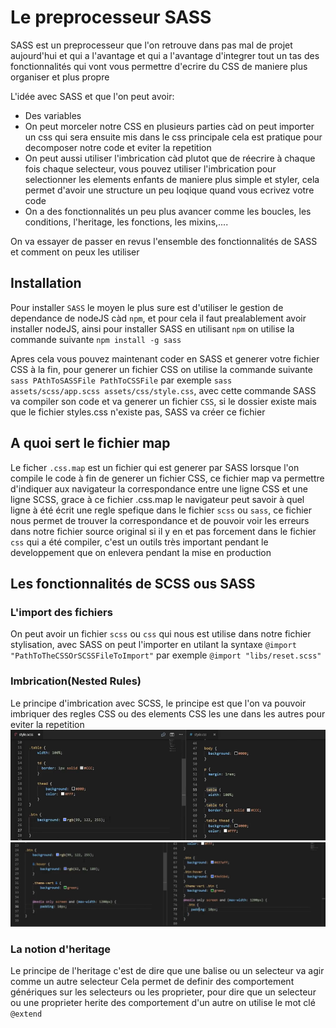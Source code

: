 # Le preprocesseur SASS

SASS est un preprocesseur que l'on retrouve dans pas mal de projet aujourd'hui et qui a l'avantage et qui a l'avantage d'integrer tout un tas des fonctionnalités qui vont vous permettre d'ecrire du CSS de maniere plus organiser et plus propre

L'idée avec SASS et que l'on peut avoir:

- Des variables
- On peut morceler notre CSS en plusieurs parties càd on peut importer un css qui sera ensuite mis dans le css principale cela est pratique pour decomposer notre code et eviter la repetition
- On peut aussi utiliser l'imbrication càd plutot que de réecrire à chaque fois chaque selecteur, vous pouvez utiliser l'imbrication pour selectionner les elements enfants de maniere plus simple et styler, cela permet d'avoir une structure un peu loqique quand vous ecrivez votre code
- On a des fonctionnalités un peu plus avancer comme les boucles, les conditions, l'heritage,  les fonctions, les mixins,....

On va essayer de passer en revus l'ensemble des fonctionnalités de SASS et comment on peux les utiliser

## Installation

Pour installer `SASS` le moyen le plus sure est d'utiliser le gestion de dependance de nodeJS càd `npm`, et pour cela il faut prealablement avoir installer nodeJS, ainsi pour installer SASS en utilisant `npm` on utilise la commande suivante
`npm install -g sass`

Apres cela vous pouvez maintenant coder en SASS et generer votre fichier CSS à la fin, pour generer un fichier CSS on utilise la commande suivante
`sass PAthToSASSFile PathToCSSFile` par exemple `sass assets/scss/app.scss assets/css/style.css`, avec cette commande SASS va compiler son code et va generer un fichier `CSS`, si le dossier existe mais que le fichier styles.css n'existe pas, SASS va créer ce fichier

## A quoi sert le fichier map

Le ficher `.css.map` est un fichier qui est generer par SASS lorsque l'on compile le code à fin de generer un fichier CSS, ce fichier map va permettre d'indiquer aux navigateur la correspondance entre une ligne CSS et une ligne SCSS, grace à ce fichier .css.map le navigateur peut savoir à quel ligne à été écrit une regle spefique dans le fichier `scss` ou `sass`, ce fichier nous permet de trouver la correspondance et de pouvoir voir les erreurs dans notre fichier source original si il y en  et pas forcement dans le fichier `css` qui a été compiler, c'est un outils très important pendant le developpement que on enlevera pendant la mise en production

## Les fonctionnalités de SCSS ous SASS

### L'import des fichiers

On peut avoir un fichier `scss` ou `css` qui nous est utilise dans notre fichier stylisation, avec SASS on peut l'importer en utilant la syntaxe `@import "PathToTheCSSOrSCSSFileToImport"` par exemple `@import "libs/reset.scss"`

### Imbrication(Nested Rules)

Le principe d'imbrication avec SCSS, le principe est que l'on va pouvoir imbriquer des regles CSS ou des elements CSS les une dans les autres pour eviter la repetition
![Imbrication SCSS](/assets/img/Imbrication-SCSS.PNG)
![Imbrication SCSS](/assets/img/Imbrication-SCSS-2.PNG)

### La notion d'heritage

Le principe de l'heritage c'est de dire que une balise ou un selecteur va agir comme un autre selecteur
Cela permet de definir des comportement génériques sur les selecteurs ou les proprieter, pour dire que un selecteur ou une proprieter herite des comportement d'un autre on utilise le mot clé `@extend`
